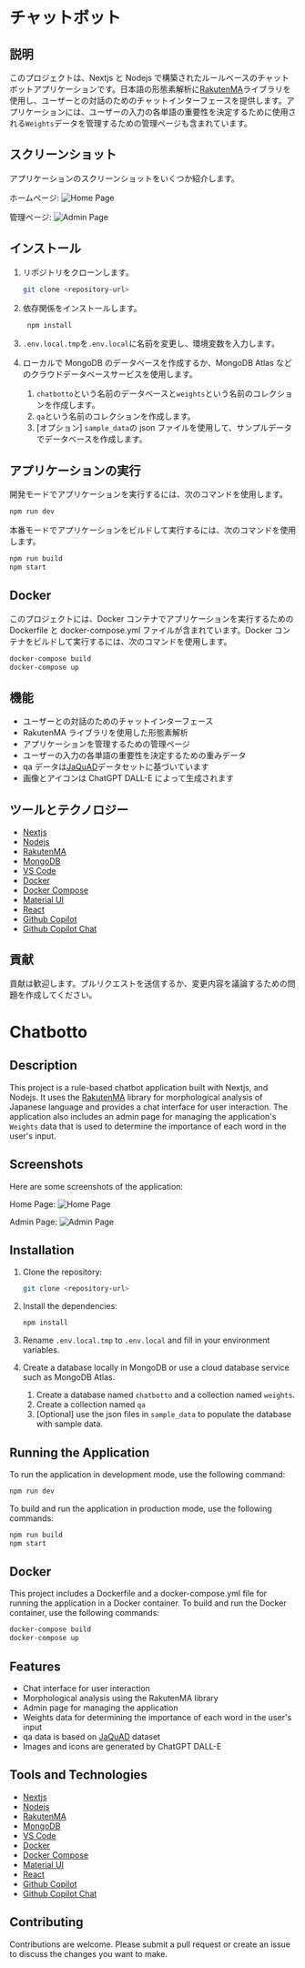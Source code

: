 # チャットボット

## 説明

このプロジェクトは、Nextjs と Nodejs で構築されたルールベースのチャットボットアプリケーションです。日本語の形態素解析に[RakutenMA](https://github.com/rakuten-nlp/rakutenma)ライブラリを使用し、ユーザーとの対話のためのチャットインターフェースを提供します。アプリケーションには、ユーザーの入力の各単語の重要性を決定するために使用される`Weights`データを管理するための管理ページも含まれています。

## スクリーンショット

アプリケーションのスクリーンショットをいくつか紹介します。

ホームページ:
![Home Page](https://github.com/Sherbieny/chatbotto/blob/main/sample_data/screenshots/home.png)

管理ページ:
![Admin Page](https://github.com/Sherbieny/chatbotto/blob/main/sample_data/screenshots/admin.png)

## インストール

1. リポジトリをクローンします。
   ```bash
   git clone <repository-url>
   ```
2. 依存関係をインストールします。
   ```bash
    npm install
   ```
3. `.env.local.tmp`を`.env.local`に名前を変更し、環境変数を入力します。

4. ローカルで MongoDB のデータベースを作成するか、MongoDB Atlas などのクラウドデータベースサービスを使用します。
   1. `chatbotto`という名前のデータベースと`weights`という名前のコレクションを作成します。
   2. `qa`という名前のコレクションを作成します。
   3. [オプション] `sample_data`の json ファイルを使用して、サンプルデータでデータベースを作成します。

## アプリケーションの実行

開発モードでアプリケーションを実行するには、次のコマンドを使用します。

```bash
npm run dev
```

本番モードでアプリケーションをビルドして実行するには、次のコマンドを使用します。

```bash
npm run build
npm start
```

## Docker

このプロジェクトには、Docker コンテナでアプリケーションを実行するための Dockerfile と docker-compose.yml ファイルが含まれています。Docker コンテナをビルドして実行するには、次のコマンドを使用します。

```bash
docker-compose build
docker-compose up
```

## 機能

- ユーザーとの対話のためのチャットインターフェース
- RakutenMA ライブラリを使用した形態素解析
- アプリケーションを管理するための管理ページ
- ユーザーの入力の各単語の重要性を決定するための重みデータ
- qa データは[JaQuAD](https://huggingface.co/SkelterLabsInc/bert-base-japanese-jaquad)データセットに基づいています
- 画像とアイコンは ChatGPT DALL-E によって生成されます

## ツールとテクノロジー

- [Nextjs](https://nextjs.org/)
- [Nodejs](https://nodejs.org/en/)
- [RakutenMA](https://github.com/rakuten-nlp/rakutenma)
- [MongoDB](https://www.mongodb.com/)
- [VS Code](https://code.visualstudio.com/)
- [Docker](https://www.docker.com/)
- [Docker Compose](https://docs.docker.com/compose/)
- [Material UI](https://material-ui.com/)
- [React](https://reactjs.org/)
- [Github Copilot](https://copilot.github.com/)
- [Github Copilot Chat](https://marketplace.visualstudio.com/items?itemName=GitHub.copilot-chat)

## 貢献

貢献は歓迎します。プルリクエストを送信するか、変更内容を議論するための問題を作成してください。

# Chatbotto

## Description

This project is a rule-based chatbot application built with Nextjs, and Nodejs. It uses the [RakutenMA](https://github.com/rakuten-nlp/rakutenma) library for morphological analysis of Japanese language and provides a chat interface for user interaction. The application also includes an admin page for managing the application's `Weights` data that is used to determine the importance of each word in the user's input.

## Screenshots

Here are some screenshots of the application:

Home Page:
![Home Page](https://github.com/Sherbieny/chatbotto/blob/main/sample_data/screenshots/home.png)

Admin Page:
![Admin Page](https://github.com/Sherbieny/chatbotto/blob/main/sample_data/screenshots/admin.png)

## Installation

1. Clone the repository:
   ```bash
   git clone <repository-url>
   ```
2. Install the dependencies:
   ```bash
   npm install
   ```
3. Rename `.env.local.tmp` to `.env.local` and fill in your environment variables.

4. Create a database locally in MongoDB or use a cloud database service such as MongoDB Atlas.
   1. Create a database named `chatbotto` and a collection named `weights`.
   2. Create a collection named `qa`
   3. [Optional] use the json files in `sample_data` to populate the database with sample data.

## Running the Application

To run the application in development mode, use the following command:

```bash
npm run dev
```

To build and run the application in production mode, use the following commands:

```bash
npm run build
npm start
```

## Docker

This project includes a Dockerfile and a docker-compose.yml file for running the application in a Docker container. To build and run the Docker container, use the following commands:

```bash
docker-compose build
docker-compose up
```

## Features

- Chat interface for user interaction
- Morphological analysis using the RakutenMA library
- Admin page for managing the application
- Weights data for determining the importance of each word in the user's input
- qa data is based on [JaQuAD](https://huggingface.co/SkelterLabsInc/bert-base-japanese-jaquad) dataset
- Images and icons are generated by ChatGPT DALL-E

## Tools and Technologies

- [Nextjs](https://nextjs.org/)
- [Nodejs](https://nodejs.org/en/)
- [RakutenMA](https://github.com/rakuten-nlp/rakutenma)
- [MongoDB](https://www.mongodb.com/)
- [VS Code](https://code.visualstudio.com/)
- [Docker](https://www.docker.com/)
- [Docker Compose](https://docs.docker.com/compose/)
- [Material UI](https://material-ui.com/)
- [React](https://reactjs.org/)
- [Github Copilot](https://copilot.github.com/)
- [Github Copilot Chat](https://marketplace.visualstudio.com/items?itemName=GitHub.copilot-chat)

## Contributing

Contributions are welcome. Please submit a pull request or create an issue to discuss the changes you want to make.
